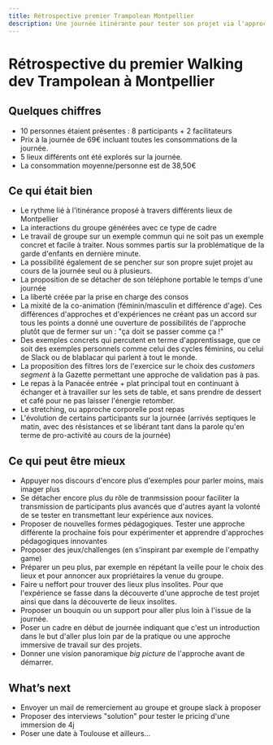 ```yaml
---
title: Rétrospective premier Trampolean Montpellier 
description: Une journée itinérante pour tester son projet via l'approche Lean Startup et découvrir des lieux insolites à Montpellier
---
```


# Rétrospective du premier Walking dev Trampolean à Montpellier

## Quelques chiffres
- 10 personnes étaient présentes : 8 participants + 2 facilitateurs
- Prix à la journée de 69€ incluant toutes les consommations de la journée.
- 5 lieux différents ont été explorés sur la journée. 
- La consommation moyenne/personne est de 38,50€


## Ce qui était bien
- Le rythme lié à l'itinérance proposé à travers différents lieux de Montpellier
- La interactions du groupe générées avec ce type de cadre
- Le travail de groupe sur un exemple commun qui ne soit pas un exemple concret et facile à traiter. Nous sommes partis sur la problématique de la garde d'enfants en dernière minute. 
- La possibilité également de se pencher sur son propre sujet projet au cours de la journée seul ou à plusieurs.
- La proposition de se détacher de son téléphone portable le temps d'une journée
- La liberté créée par la prise en charge des consos
- La mixité de la co-animation (féminin/masculin et différence d'age). Ces différences d'approches et d'expériences ne créant pas un accord sur tous les points a donné une ouverture de possibilités de l'approche plutôt que de fermer sur un : "ça doit se passer comme ça !"
- Des exemples concrets qui percutent en terme d'apprentissage, que ce soit des exemples personnels comme celui des cycles féminins, ou celui de Slack ou de blablacar qui parlent à tout le monde.
- La proposition des filtres lors de l'exercice sur le choix des *customers segment* à la Gazette permettant une approche de validation pas à pas.
- Le repas à la Panacée entrée + plat principal tout en continuant à échanger et à travailler sur les sets de table, et sans prendre de dessert et café pour ne pas laisser l'énergie retomber.
- Le stretching, ou approche corporelle post repas
- L'évolution de certains participants sur la journée (arrivés septiques le matin, avec des résistances et se libérant tant dans la parole qu'en terme de pro-activité au cours de la journée)


## Ce qui peut être mieux
- Appuyer nos discours d'encore plus d'exemples pour parler moins, mais imager plus
- Se détacher encore plus du rôle de tranmsission poour faciliter la transmission de participants plus avancés que d'autres ayant la volonté de se tester en transmettant leur expérience aux novices.
- Proposer de nouvelles formes pédagogiques. Tester une approche différente la prochaine fois pour expérimenter et apprendre d'approches pédagogiques innovantes
- Proposer des jeux/challenges (en s'inspirant par exemple de l'empathy game)
- Préparer un peu plus, par exemple en répétant la veille pour le choix des lieux et pour annoncer aux propriétaires la venue du groupe.
- Faire u neffort pour trouver des lieux plus insolites. Pour que l'expérience se fasse dans la découverte d'une approche de test projet ainsi que dans la découverte de lieux insolites.
- Proposer un bouquin ou un support pour aller plus loin à l'issue de la journée.
- Poser un cadre en début de journée indiquant que c'est un introduction dans le but d'aller plus loin par de la pratique ou une approche immersive de travail sur des projets.
- Donner une vision panoramique _big picture_ de l'approche avant de démarrer.


## What’s next
- Envoyer un mail de remerciement au groupe et groupe slack à proposer
- Proposer des interviews "solution" pour tester le pricing d'une immersion de 4j
- Poser une date à Toulouse et ailleurs...
